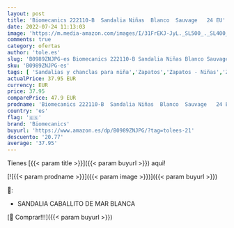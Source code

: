 ```yaml
---
layout: post
title: 'Biomecanics 222110-B  Sandalia Niñas  Blanco  Sauvage   24 EU'
date: 2022-07-24 11:13:03
image: 'https://m.media-amazon.com/images/I/31FrEKJ-JyL._SL500_._SL400_.jpg'
comments: true
category: ofertas
author: 'tole.es'
slug: 'B0989ZNJPG-es Biomecanics 222110-B Sandalia Niñas Blanco Sauvage 24 EU'
sku: 'B0989ZNJPG-es'
tags: [ 'Sandalias y chanclas para niña','Zapatos','Zapatos - Niñas','Zapatos y complementos','biomecanics','sandalia','🇪🇸', ]
actualPrice: 37.95 EUR
currency: EUR
price: 37.95
comparePrice: 47.9 EUR
prodname: 'Biomecanics 222110-B  Sandalia Niñas  Blanco  Sauvage   24 EU'
country: 'es'
flag: '🇪🇸'
brand: 'Biomecanics'
buyurl: 'https://www.amazon.es/dp/B0989ZNJPG/?tag=tolees-21'
descuento: '20.77'
average: '37.95'
---
```


Tienes [{{< param title >}}]({{< param buyurl >}}) aqui!

[![{{< param prodname >}}]({{< param image >}})]({{< param buyurl >}})

🔎:

- SANDALIA CABALLITO DE MAR BLANCA

[🛒 Comprar!!!]({{< param buyurl >}})
